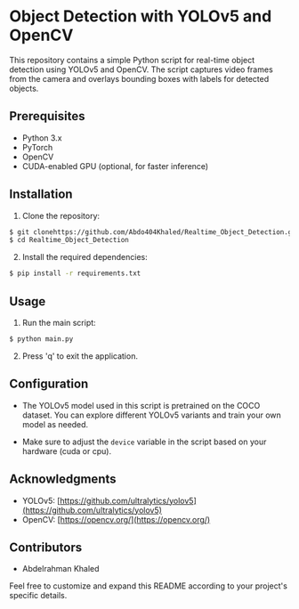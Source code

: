 # Object Detection with YOLOv5 and OpenCV

This repository contains a simple Python script for real-time object detection using YOLOv5 and OpenCV. The script captures video frames from the camera and overlays bounding boxes with labels for detected objects.

## Prerequisites

- Python 3.x
- PyTorch
- OpenCV
- CUDA-enabled GPU (optional, for faster inference)

## Installation

1. Clone the repository:

```bash
$ git clonehttps://github.com/Abdo404Khaled/Realtime_Object_Detection.git
$ cd Realtime_Object_Detection
```
2. Install the required dependencies:

```bash
$ pip install -r requirements.txt
```

## Usage

1. Run the main script:

```bash
$ python main.py
```
2. Press 'q' to exit the application.

## Configuration

- The YOLOv5 model used in this script is pretrained on the COCO dataset. You can explore different YOLOv5 variants and train your own model as needed.

- Make sure to adjust the `device` variable in the script based on your hardware (cuda or cpu).

## Acknowledgments

- YOLOv5: [https://github.com/ultralytics/yolov5](https://github.com/ultralytics/yolov5)
- OpenCV: [https://opencv.org/](https://opencv.org/)

## Contributors
- Abdelrahman Khaled

Feel free to customize and expand this README according to your project's specific details.
